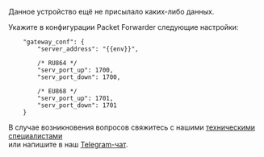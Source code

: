 
Данное устройство ещё не присылало каких-либо данных.

Укажите в конфигурации Packet Forwarder следующие настройки:

```
    "gateway_conf": {
        "server_address": "{{env}}",

        /* RU864 */
        "serv_port_up": 1700,
        "serv_port_down": 1700,
        
        /* EU868 */
        "serv_port_up": 1701,
        "serv_port_down": 1701
    }   
```

В случае возникновения вопросов свяжитесь с нашими [техническими специалистами](mailto:development@rightech.io?subject=Telematic%20protocols&body=Im%20interested%20in%20lora%20devices)  
или напишите в наш [Telegram-чат](https://t.me/rightech_iot).
